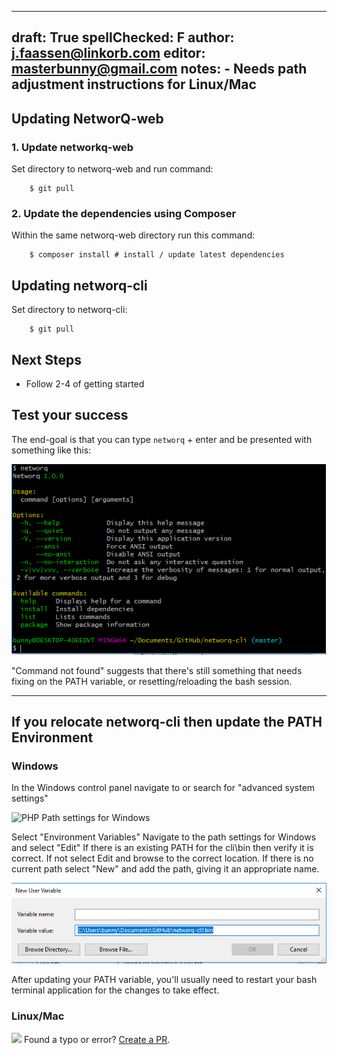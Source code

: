 
---
draft: True
spellChecked: F
author: j.faassen@linkorb.com
editor: masterbunny@gmail.com
notes: - Needs path adjustment instructions for Linux/Mac
---

## Updating NetworQ-web

### 1. Update networkq-web

Set directory to networq-web and run command:

```
	$ git pull

```

### 2. Update the dependencies using Composer

Within the same networq-web directory run this command:

```
	$ composer install # install / update latest dependencies
```

## Updating networq-cli


Set directory to networq-cli:


```
	$ git pull

```

## Next Steps

<!--- stay DRY where possible, maybe after getting started is approved and proofed copy through? --->

* Follow 2-4 of getting started


## Test your success

The end-goal is that you can type `networq` + enter and be presented with something like this:

![cli/Bin Path settings for Windows](/images/CommandsAvailable.PNG) 

"Command not found" suggests that there's still something that needs fixing on the PATH variable, or resetting/reloading the bash session.

-----

## If you relocate networq-cli then update the PATH Environment

### Windows

In the Windows control panel navigate to or search for "advanced system settings"

![PHP Path settings for Windows](/images/PHP_Windows_VariablesSetings.PNG) 

Select "Environment Variables"
Navigate to the path settings for Windows and select "Edit"
If there is an existing PATH for the cli\bin then verify it is correct.
If not select Edit and browse to the correct location.
If there is no current path select "New" and add the path, giving it an appropriate name.

![cli/Bin Path settings for Windows](/images/EditPathforCliBin.PNG) 


After updating your PATH variable, you'll usually need to restart your bash terminal application for the changes to take effect.

### Linux/Mac







<img src="https://github.com/favicon.ico" width="48"> Found a typo or error? [Create a PR](https://github.com/networq/www.networq.io).



